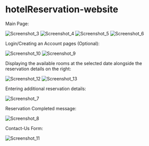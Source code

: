 # hotelReservation-website


Main Page:

![Screenshot_3](https://github.com/eliasDounas/hotelReservation-website/assets/151151581/3d88e6b8-266e-40c3-a5d5-34ddb001e523)
![Screenshot_4](https://github.com/eliasDounas/hotelReservation-website/assets/151151581/cfb062d8-79f4-4e69-aa51-f5ab8ae71e9d)
![Screenshot_5](https://github.com/eliasDounas/hotelReservation-website/assets/151151581/7bb34817-46d6-4b8a-aa67-285809962b6f)
![Screenshot_6](https://github.com/eliasDounas/hotelReservation-website/assets/151151581/4b5ac628-d327-4d40-a497-478b147b597e)

Login/Creating an Account pages (Optional):

![Screenshot_10](https://github.com/eliasDounas/hotelReservation-website/assets/151151581/c633a65a-b68e-4e1d-9a9f-ed4fef5e57b0)
![Screenshot_9](https://github.com/eliasDounas/hotelReservation-website/assets/151151581/8152d05c-c66b-46bf-b685-45d677a6e54f)


Displaying the available rooms at the selected date alongside the reservation details on the right:

![Screenshot_12](https://github.com/eliasDounas/hotelReservation-website/assets/151151581/f25a5788-ee25-430b-815b-8d91f678f22e)
![Screenshot_13](https://github.com/eliasDounas/hotelReservation-website/assets/151151581/c1988ab6-4af4-405f-ab82-30ab95866aac)

Entering additional reservation details:

![Screenshot_7](https://github.com/eliasDounas/hotelReservation-website/assets/151151581/6164f90f-4719-4599-9266-274cad31ddfe)

Reservation Completed message:

![Screenshot_8](https://github.com/eliasDounas/hotelReservation-website/assets/151151581/8075dbe9-add0-4dd1-8588-5d23b82d8c7d)

Contact-Us Form:

![Screenshot_11](https://github.com/eliasDounas/hotelReservation-website/assets/151151581/89d14a10-411a-449a-80b2-0a35e654ff92)
